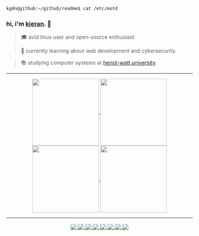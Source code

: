 ```bash
kgdn@github:~/github/readme$ cat /etc/motd
```

### hi, i'm [kieran](https://kgdn.xyz). 👋

> 🎓️ avid linux user and open-source enthusiast.

> 🌱️ currently learning about web development and cybersecurity.

> 📚️ studying computer systems at [heriot-watt university](https://www.hw.ac.uk/).

<hr>

<div align="center">
<a href="https://github.com/kgdn">
  <img height=180 align="center" src="https://github-readme-stats.vercel.app/api?username=kgdn&show_icons=true&rank_icon=github&theme=dark#gh-dark-mode-only" />
</a>
<a href="https://github.com/kgdn">
  <img height=180 align="center" src="https://github-readme-stats.vercel.app/api/top-langs/?username=kgdn&layout=compact&hide=html,css&theme=dark#gh-dark-mode-only" />
</a>
<a href="https://github.com/kgdn">
  <img height=180 align="center" src="https://github-readme-stats.vercel.app/api?username=kgdn&show_icons=true&rank_icon=github&theme=light#gh-light-mode-only" />
</a>
<a href="https://github.com/kgdn">
  <img height=180 align="center" src="https://github-readme-stats.vercel.app/api/top-langs/?username=kgdn&layout=compact&hide=html,css&theme=light#gh-light-mode-only" />
</a>
</div>

<hr>

<div align="center">
<a href="https://kernel.org/">
  <img align="center" src="https://img.shields.io/badge/Linux-FCC624?style=for-the-badge&logo=linux&logoColor=black" />
</a>
<a href="https://https://fedoraproject.org/">
  <img align="center" src="https://img.shields.io/badge/Fedora-51A2DA?style=for-the-badge&logo=fedora&logoColor=white" />
</a>
<a href="https://debian.org">
  <img align="center" src="https://img.shields.io/badge/Debian-A81D33?style=for-the-badge&logo=debian&logoColor=white" />
</a>
<a href="https://www.gnu.org/software/bash/">
  <img align="center" src="https://img.shields.io/badge/Bash-000000?style=for-the-badge&logo=gnu-bash&logoColor=white" />
</a>
<a href="https://python.org">
  <img align="center" src="https://img.shields.io/badge/Python-3776AB?style=for-the-badge&logo=python&logoColor=white" />
</a>
<a href="https://www.javascript.com/">
  <img align="center" src="https://img.shields.io/badge/JavaScript-323330?style=for-the-badge&logo=javascript&logoColor=F7DF1E" />
</a>
<a href="https://flask.palletsprojects.com/">
  <img align="center" src="https://img.shields.io/badge/Flask-44aec1
?style=for-the-badge&logo=flask&logoColor=white" />
</a>
<a href="https://reactjs.org/">
  <img align="center" src="https://img.shields.io/badge/React-20232A?style=for-the-badge&logo=react&logoColor=61DAFB" />
</a>
</div>